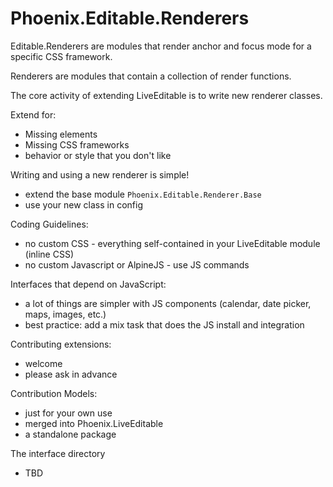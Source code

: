 # Phoenix.Editable.Renderers

Editable.Renderers are modules that render anchor and focus mode for a specific
CSS framework.

Renderers are modules that contain a collection of render functions.

The core activity of extending LiveEditable is to write new renderer classes.

Extend for: 
- Missing elements
- Missing CSS frameworks 
- behavior or style that you don't like 

Writing and using a new renderer is simple!
- extend the base module `Phoenix.Editable.Renderer.Base`
- use your new class in config

Coding Guidelines:
- no custom CSS - everything self-contained in your LiveEditable module (inline CSS)
- no custom Javascript or AlpineJS - use JS commands 

Interfaces that depend on JavaScript: 
- a lot of things are simpler with JS components (calendar, date picker, maps, images, etc.)
- best practice: add a mix task that does the JS install and integration 

Contributing extensions:
- welcome 
- please ask in advance

Contribution Models:
- just for your own use 
- merged into Phoenix.LiveEditable
- a standalone package 

The interface directory 
- TBD


